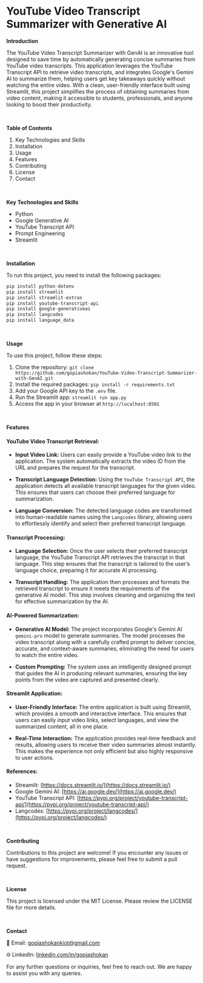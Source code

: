 # YouTube Video Transcript Summarizer with Generative AI

**Introduction**

The YouTube Video Transcript Summarizer with GenAI is an innovative tool designed to save time by automatically generating concise summaries from YouTube video transcripts. This application leverages the YouTube Transcript API to retrieve video transcripts, and integrates Google's Gemini AI to summarize them, helping users get key takeaways quickly without watching the entire video. With a clean, user-friendly interface built using Streamlit, this project simplifies the process of obtaining summaries from video content, making it accessible to students, professionals, and anyone looking to boost their productivity.

<br />

**Table of Contents**

1. Key Technologies and Skills
2. Installation
3. Usage
4. Features
5. Contributing
6. License
7. Contact

<br />

**Key Technologies and Skills**
- Python
- Google Generative AI
- YouTube Transcript API
- Prompt Engineering
- Streamlit

<br />

**Installation**

To run this project, you need to install the following packages:

```python
pip install python-dotenv
pip install streamlit
pip install streamlit-extras
pip install youtube-transcript-api
pip install google-generativeai
pip install langcodes
pip install language_data
```

<br />

**Usage**

To use this project, follow these steps:

1. Clone the repository: ```git clone https://github.com/gopiashokan/YouTube-Video-Transcript-Summarizer-with-GenAI.git```
2. Install the required packages: ```pip install -r requirements.txt```
3. Add your Google API key to the `.env` file.
4. Run the Streamlit app: ```streamlit run app.py```
5. Access the app in your browser at ```http://localhost:8501```

<br />

**Features**

#### YouTube Video Transcript Retrieval:

   - **Input Video Link:** Users can easily provide a YouTube video link to the application. The system automatically extracts the video ID from the URL and prepares the request for the transcript.

   - **Transcript Language Detection:** Using the `YouTube Transcript API`, the application detects all available transcript languages for the given video. This ensures that users can choose their preferred language for summarization.

   - **Language Conversion:** The detected language codes are transformed into human-readable names using the `Langcodes` library, allowing users to effortlessly identify and select their preferred transcript language.


#### Transcript Processing:

   - **Language Selection:** Once the user selects their preferred transcript language, the YouTube Transcript API retrieves the transcript in that language. This step ensures that the transcript is tailored to the user’s language choice, preparing it for accurate AI processing.

   - **Transcript Handling:** The application then processes and formats the retrieved transcript to ensure it meets the requirements of the generative AI model. This step involves cleaning and organizing the text for effective summarization by the AI.


#### AI-Powered Summarization:

   - **Generative AI Model:** The project incorporates Google's Gemini AI `gemini-pro` model to generate summaries. The model processes the video transcript along with a carefully crafted prompt to deliver concise, accurate, and context-aware summaries, eliminating the need for users to watch the entire video.

   - **Custom Prompting:** The system uses an intelligently designed prompt that guides the AI in producing relevant summaries, ensuring the key points from the video are captured and presented clearly.


#### Streamlit Application:

   - **User-Friendly Interface:** The entire application is built using Streamlit, which provides a smooth and interactive interface. This ensures that users can easily input video links, select languages, and view the summarized content, all in one place.

   - **Real-Time Interaction:** The application provides real-time feedback and results, allowing users to receive their video summaries almost instantly. This makes the experience not only efficient but also highly responsive to user actions.


#### References:

   - Streamlit: [https://docs.streamlit.io/](https://docs.streamlit.io/)
   - Google Gemini AI: [https://ai.google.dev/](https://ai.google.dev/)
   - YouTube Transcript API: [https://pypi.org/project/youtube-transcript-api/](https://pypi.org/project/youtube-transcript-api/)
   - Langcodes: [https://pypi.org/project/langcodes/](https://pypi.org/project/langcodes/)

<br />

**Contributing**

Contributions to this project are welcome! If you encounter any issues or have suggestions for improvements, please feel free to submit a pull request.

<br />

**License**

This project is licensed under the MIT License. Please review the LICENSE file for more details.

<br />

**Contact**

📧 Email: gopiashokankiot@gmail.com 

🌐 LinkedIn: [linkedin.com/in/gopiashokan](https://www.linkedin.com/in/gopiashokan)

For any further questions or inquiries, feel free to reach out. We are happy to assist you with any queries.

